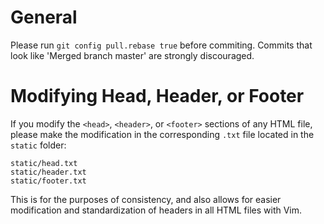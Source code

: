 # General
Please run `git config pull.rebase true` before commiting.
Commits that look like 'Merged branch master' are strongly discouraged.

# Modifying Head, Header, or Footer
If you modify the `<head>`, `<header>`, or `<footer>` sections of any HTML file,
please make the modification in the corresponding `.txt` file located in the `static` folder:

```
static/head.txt
static/header.txt
static/footer.txt
```
This is for the purposes of consistency, and also allows for easier modification and standardization of headers in all HTML files with Vim.

